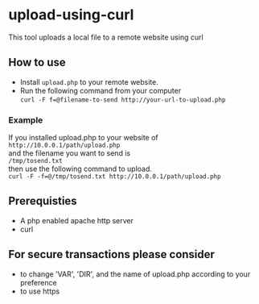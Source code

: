# upload-using-curl

This tool uploads a local file to a remote website using curl

## How to use
- Install `upload.php` to your remote website.
- Run the following command from your computer\
`curl -F f=@filename-to-send http://your-url-to-upload.php`

### Example
If you installed upload.php to your website of\
`http://10.0.0.1/path/upload.php` \
and the filename you want to send is \
`/tmp/tosend.txt` \
then use the following command to upload.\
`curl -F -f=@/tmp/tosend.txt http://10.0.0.1/path/upload.php`

## Prerequisties
- A php enabled apache http server
- curl

## For secure transactions please consider
- to change 'VAR', 'DIR', and the name of upload.php according to your preference
- to use https
